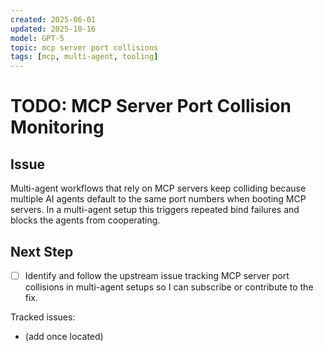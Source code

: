 ```yaml
---
created: 2025-06-01
updated: 2025-10-16
model: GPT-5
topic: mcp server port collisions
tags: [mcp, multi-agent, tooling]
---
```


# TODO: MCP Server Port Collision Monitoring

## Issue
Multi-agent workflows that rely on MCP servers keep colliding because multiple AI agents default to the same port numbers when booting MCP servers. In a multi-agent setup this triggers repeated bind failures and blocks the agents from cooperating.

## Next Step
- [ ] Identify and follow the upstream issue tracking MCP server port collisions in multi-agent setups so I can subscribe or contribute to the fix.

Tracked issues:
- (add once located)
